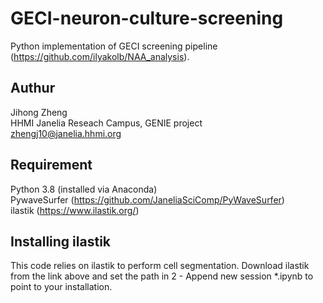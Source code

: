 # GECI-neuron-culture-screening
Python implementation of GECI screening pipeline (https://github.com/ilyakolb/NAA_analysis).
## Authur
Jihong Zheng  
HHMI Janelia Reseach Campus, GENIE project  
zhengj10@janelia.hhmi.org

## Requirement
Python 3.8 (installed via Anaconda)  
PywaveSurfer (https://github.com/JaneliaSciComp/PyWaveSurfer)  
ilastik (https://www.ilastik.org/)

## Installing ilastik
This code relies on ilastik to perform cell segmentation. Download ilastik from the link above and set the path in 2 - Append new session *.ipynb to point to your installation.

